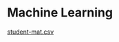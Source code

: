 # Machine Learning
[student-mat.csv](https://github.com/FarhanZihan/Machine-Learning/files/11049480/student-mat.csv)
